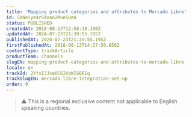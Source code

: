 ```yaml
---
title: 'Mapping product categories and attributes to Mercado Libre'
id: 5XNeiye4rS4oao2MueSUeA
status: PUBLISHED
createdAt: 2018-08-13T12:58:18.100Z
updatedAt: 2024-07-23T21:39:55.195Z
publishedAt: 2024-07-23T21:39:55.195Z
firstPublishedAt: 2018-08-13T14:27:50.859Z
contentType: trackArticle
productTeam: Channels
slugEN: mapping-product-categories-and-attributes-to-mercado-libre
locale: en
trackId: 2YfvI3Jxe0CGIKoWIGQEIq
trackSlugEN: mercado-libre-integration-set-up
order: 9
---
```



> ⚠️ This is a regional exclusive content not applicable to English speaking countries.
